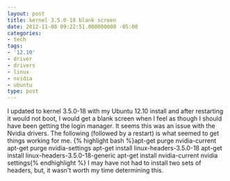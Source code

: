```yaml
---
layout: post
title: kernel 3.5.0-18 blank screen
date: 2012-11-08 09:22:51.000000000 -05:00
categories:
- tech
tags:
- '12.10'
- driver
- drivers
- linux
- nvidia
- ubuntu
type: post
---
```

I updated to kernel 3.5.0-18 with my Ubuntu 12.10 install and after restarting it would not boot, I would get a blank screen when I feel as though I should have been getting the login manager. It seems this was an issue with the Nvidia drivers. The following (followed by a restart) is what seemed to get things working for me.
{% highlight bash %}apt-get purge nvidia-current
apt-get purge nvidia-settings
apt-get install linux-headers-3.5.0-18
apt-get install linux-headers-3.5.0-18-generic
apt-get install nvidia-current nvidia settings{% endhighlight %}
I may have not had to install two sets of headers, but, it wasn't worth my time determining this.
